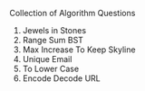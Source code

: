 Collection of Algorithm Questions

1. Jewels in Stones
2. Range Sum BST
3. Max Increase To Keep Skyline
4. Unique Email
5. To Lower Case
6. Encode Decode URL